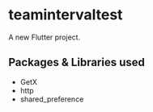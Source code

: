 # teamintervaltest

A new Flutter project.

## Packages & Libraries used

- GetX
- http
- shared_preference
